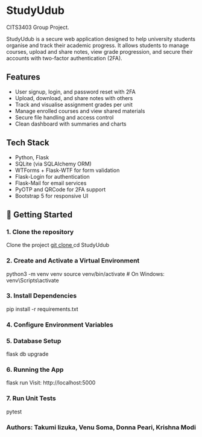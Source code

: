 # StudyUdub
CITS3403 Group Project.

StudyUdub is a secure web application designed to help university students organise and track their academic progress. It allows students to manage courses, upload and share notes, view grade progression, and secure their accounts with two-factor authentication (2FA).

## Features

- User signup, login, and password reset with 2FA
- Upload, download, and share notes with others
- Track and visualise assignment grades per unit
- Manage enrolled courses and view shared materials
- Secure file handling and access control
- Clean dashboard with summaries and charts

## Tech Stack

- Python, Flask
- SQLite (via SQLAlchemy ORM)
- WTForms + Flask-WTF for form validation
- Flask-Login for authentication
- Flask-Mail for email services
- PyOTP and QRCode for 2FA support
- Bootstrap 5 for responsive UI


## 🚀 Getting Started

### 1. Clone the repository

Clone the project [git clone ](https://github.com/madtrack133/StudyUdub.git)
cd StudyUdub

### 2. Create and Activate a Virtual Environment

python3 -m venv venv
source venv/bin/activate  # On Windows: venv\Scripts\activate

### 3. Install Dependencies

pip install -r requirements.txt

### 4. Configure Environment Variables

### 5. Database Setup
flask db upgrade

### 6. Running the App
flask run
Visit: http://localhost:5000

### 7. Run Unit Tests
pytest

### Authors: Takumi Iizuka, Venu Soma, Donna Peari, Krishna Modi
